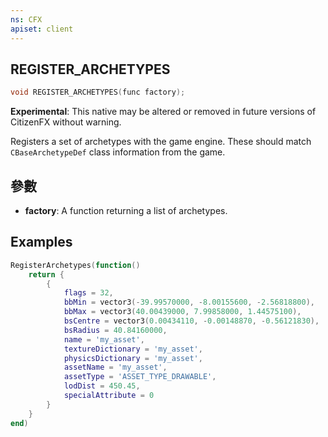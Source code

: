 ```yaml
---
ns: CFX
apiset: client
---
```

## REGISTER_ARCHETYPES

```c
void REGISTER_ARCHETYPES(func factory);
```

**Experimental**: This native may be altered or removed in future versions of CitizenFX without warning.

Registers a set of archetypes with the game engine. These should match `CBaseArchetypeDef` class information from the game.

## 參數
* **factory**: A function returning a list of archetypes.

## Examples

```lua
RegisterArchetypes(function()
	return {
		{
			flags = 32,
			bbMin = vector3(-39.99570000, -8.00155600, -2.56818800),
			bbMax = vector3(40.00439000, 7.99858000, 1.44575100),
			bsCentre = vector3(0.00434110, -0.00148870, -0.56121830),
			bsRadius = 40.84160000,
			name = 'my_asset',
			textureDictionary = 'my_asset',
			physicsDictionary = 'my_asset',
			assetName = 'my_asset',
			assetType = 'ASSET_TYPE_DRAWABLE',
			lodDist = 450.45,
			specialAttribute = 0
		}
	}
end)
```